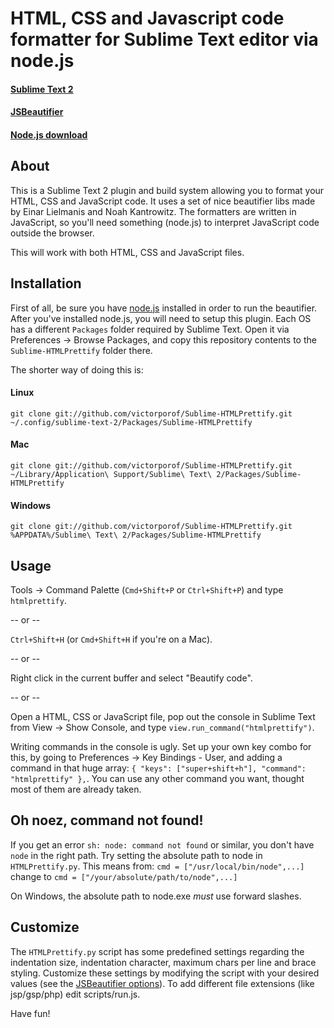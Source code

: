 # HTML, CSS and Javascript code formatter for Sublime Text editor via node.js
#### [Sublime Text 2](http://www.sublimetext.com/2)
#### [JSBeautifier](http://jsbeautifier.org/)
#### [Node.js download](http://nodejs.org/#download)

## About
This is a Sublime Text 2 plugin and build system allowing you to format your HTML, CSS and JavaScript code. It uses a set of nice beautifier libs made by Einar Lielmanis and Noah Kantrowitz. The formatters are written in JavaScript, so you'll need something (node.js) to interpret JavaScript code outside the browser.

This will work with both HTML, CSS and JavaScript files.

## Installation
First of all, be sure you have [node.js](http://nodejs.org/#download) installed in order to run the beautifier. After you've installed node.js, you will need to setup this plugin.
Each OS has a different `Packages` folder required by Sublime Text. Open it via Preferences -> Browse Packages, and copy this repository contents to the `Sublime-HTMLPrettify` folder there.

The shorter way of doing this is:
#### Linux
`git clone git://github.com/victorporof/Sublime-HTMLPrettify.git ~/.config/sublime-text-2/Packages/Sublime-HTMLPrettify`

#### Mac
`git clone git://github.com/victorporof/Sublime-HTMLPrettify.git ~/Library/Application\ Support/Sublime\ Text\ 2/Packages/Sublime-HTMLPrettify`

#### Windows
`git clone git://github.com/victorporof/Sublime-HTMLPrettify.git %APPDATA%/Sublime\ Text\ 2/Packages/Sublime-HTMLPrettify`

## Usage
Tools -> Command Palette (`Cmd+Shift+P` or `Ctrl+Shift+P`) and type `htmlprettify`.

-- or --

`Ctrl+Shift+H` (or `Cmd+Shift+H` if you're on a Mac).

-- or --

Right click in the current buffer and select "Beautify code".

-- or --

Open a HTML, CSS or JavaScript file, pop out the console in Sublime Text from View -> Show Console, and type `view.run_command("htmlprettify")`.

Writing commands in the console is ugly. Set up your own key combo for this, by going to Preferences -> Key Bindings - User, and adding a command in that huge array: `{ "keys": ["super+shift+h"], "command": "htmlprettify" },`. You can use any other command you want, thought most of them are already taken.

## Oh noez, command not found!
If you get an error `sh: node: command not found` or similar, you don't have `node` in the right path. Try setting the absolute path to node in `HTMLPrettify.py`.
This means from:
`cmd = ["/usr/local/bin/node",...]`
change to
`cmd = ["/your/absolute/path/to/node",...]`

On Windows, the absolute path to node.exe *must* use forward slashes.

## Customize
The `HTMLPrettify.py` script has some predefined settings regarding the indentation size, indentation character, maximum chars per line and brace styling. Customize these settings by modifying the script with your desired values (see the [JSBeautifier options](https://github.com/einars/js-beautify/#options)). To add different file extensions (like jsp/gsp/php) edit scripts/run.js.

Have fun!

